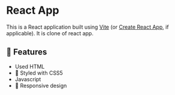 # React App

This is a React application built using [Vite](https://vitejs.dev/) (or [Create React App](https://create-react-app.dev/), if applicable). It is clone of react app.

## 🚀 Features

- Used HTML
- 💅 Styled with CSS5
- Javascript
- 📱 Responsive design
